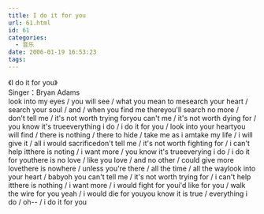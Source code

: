 ```yaml
---
title: I do it for you
url: 61.html
id: 61
categories:
  - 音乐
date: 2006-01-19 16:53:23
tags:
---
```


《I do it for you》  
Singer：Bryan Adams  
look into my eyes / you will see / what you mean to mesearch your heart / search your soul / and / when you find me thereyou'll search no more / don't tell me / it's not worth trying foryou can't me / it's not worth dying for / you know it's trueeverything i do / i do it for you / look into your heartyou will find / there is nothing / there to hide / take me as i amtake my life / i will give it / all i would sacrificedon't tell me / it's not worth fighting for / i can't help itthere is noting / i want more / you know it's trueeverying i do / i do it for youthere is no love / like you love / and no other / could give more lovethere is nowhere / unless you're there / all the time / all the waylook into your heart / babyoh you can't tell me / it's not worth trying for / i can't help itthere is nothing / i want more / i would fight for youi'd like for you / walk the wire for you yeah / i would die for youyou know it is true / everything i do / oh-- / i do it for you